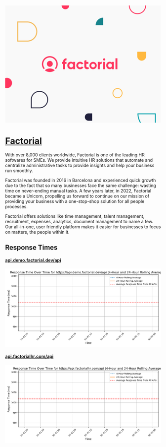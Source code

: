 [![Visit Factorial](imagePreview.png)](https://factorialhr.com)

# [Factorial](https://factorialhr.com)

With over 8,000 clients worldwide, Factorial is one of the leading HR softwares for SMEs. We provide intuitive HR solutions that automate and centralize administrative tasks to provide insights and help your business run smoothly.

Factorial was founded in 2016 in Barcelona and experienced quick growth due to the fact that so many businesses face the same challenge: wasting time on never-ending manual tasks. A few years later, in 2022, Factorial became a Unicorn, propelling us forward to continue on our mission of providing your business with a one-stop-shop solution for all people processes.

Factorial offers solutions like time management, talent management, recruitment, expenses, analytics, document management to name a few. Our all-in-one, user friendly platform makes it easier for businesses to focus on matters, the people within it.

## Response Times

#### [api.demo.factorial.dev/api](https://api.demo.factorial.dev/api)

![api.demo.factorial.dev/api](response-time-charts/6170692e64656d6f2e666163746f7269616c2e6465762f617069.png)
#### [api.factorialhr.com/api](https://api.factorialhr.com/api)

![api.factorialhr.com/api](response-time-charts/6170692e666163746f7269616c68722e636f6d2f617069.png)
